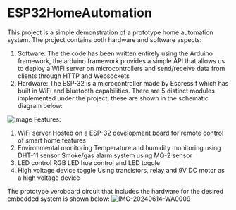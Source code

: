 # ESP32HomeAutomation
This project is a simple demonstration of a prototype home automation system.
The project contains both hardware and software aspects:
1. Software:
     The the code has been written entirely using the Arduino framework, the arduino framework provides a simple API that allows us to deploy a WiFi server on microcontrollers and send/receive data from clients     through HTTP and Websockets
3. Hardware:
     The ESP-32 is a microcontroller made by EspressIf which has built in WiFi and bluetooth capabilities.
     There are 5 distinct modules implemented under the project, these are shown in the schematic diagram below:

![image](https://github.com/AyushKumarShukla/ESP32HomeAutomation/assets/102912805/190aec5b-eeb6-46ce-b281-3fd99b70f283)
Features:
1.	WiFi server
          Hosted on a ESP-32 development board for remote control of smart home features
2.	Environmental monitoring
	     Temperature and humidity monitoring using DHT-11 sensor
	     Smoke/gas alarm system using MQ-2 sensor
3.	LED control
	     RGB LED hue control and LED toggle
4.	High voltage device toggle
          Using transistors, relay and 9V DC motor as a high voltage device

The prototype veroboard circuit that includes the hardware for the desired embedded system is shown below:
![IMG-20240614-WA0009](https://github.com/AyushKumarShukla/ESP32HomeAutomation/assets/102912805/c56b18df-bd7a-4b81-9dba-ecc8a03fba2c)
